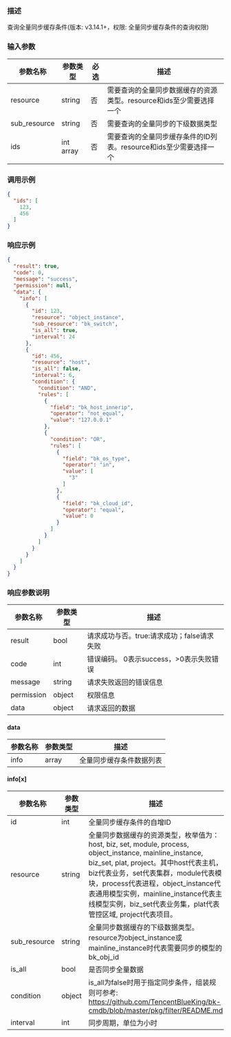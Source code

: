 ### 描述

查询全量同步缓存条件(版本: v3.14.1+，权限: 全量同步缓存条件的查询权限)

### 输入参数

| 参数名称         | 参数类型      | 必选 | 描述                                      |
|--------------|-----------|----|-----------------------------------------|
| resource     | string    | 否  | 需要查询的全量同步数据缓存的资源类型。resource和ids至少需要选择一个 |
| sub_resource | string    | 否  | 需要查询的全量同步的下级数据类型                        |
| ids          | int array | 否  | 需要查询的全量同步缓存条件的ID列表。resource和ids至少需要选择一个 |

### 调用示例

```json
{
  "ids": [
    123,
    456
  ]
}
```

### 响应示例

```json
{
  "result": true,
  "code": 0,
  "message": "success",
  "permission": null,
  "data": {
    "info": [
      {
        "id": 123,
        "resource": "object_instance",
        "sub_resource": "bk_switch",
        "is_all": true,
        "interval": 24
      },
      {
        "id": 456,
        "resource": "host",
        "is_all": false,
        "interval": 6,
        "condition": {
          "condition": "AND",
          "rules": [
            {
              "field": "bk_host_innerip",
              "operator": "not_equal",
              "value": "127.0.0.1"
            },
            {
              "condition": "OR",
              "rules": [
                {
                  "field": "bk_os_type",
                  "operator": "in",
                  "value": [
                    "3"
                  ]
                },
                {
                  "field": "bk_cloud_id",
                  "operator": "equal",
                  "value": 0
                }
              ]
            }
          ]
        }
      }
    ]
  }
}
```

### 响应参数说明

| 参数名称       | 参数类型   | 描述                         |
|------------|--------|----------------------------|
| result     | bool   | 请求成功与否。true:请求成功；false请求失败 |
| code       | int    | 错误编码。 0表示success，>0表示失败错误  |
| message    | string | 请求失败返回的错误信息                |
| permission | object | 权限信息                       |
| data       | object | 请求返回的数据                    |

#### data

| 参数名称 | 参数类型  | 描述           |
|------|-------|--------------|
| info | array | 全量同步缓存条件数据列表 |

#### info[x]

| 参数名称         | 参数类型   | 描述                                                                                                                                                                                                                                                       |
|--------------|--------|----------------------------------------------------------------------------------------------------------------------------------------------------------------------------------------------------------------------------------------------------------|
| id           | int    | 全量同步缓存条件的自增ID                                                                                                                                                                                                                                            |
| resource     | string | 全量同步数据缓存的资源类型，枚举值为：host, biz, set, module, process, object_instance, mainline_instance, biz_set, plat, project。其中host代表主机，biz代表业务，set代表集群，module代表模块，process代表进程，object_instance代表通用模型实例，mainline_instance代表主线模型实例，biz_set代表业务集，plat代表管控区域, project代表项目。 |
| sub_resource | string | 全量同步数据缓存的下级数据类型。resource为object_instance或mainline_instance时代表需要同步的模型的bk_obj_id                                                                                                                                                                           |
| is_all       | bool   | 是否同步全量数据                                                                                                                                                                                                                                                 |
| condition    | object | is_all为false时用于指定同步条件，组装规则可参考: https://github.com/TencentBlueKing/bk-cmdb/blob/master/pkg/filter/README.md                                                                                                                                               |
| interval     | int    | 同步周期，单位为小时                                                                                                                                                                                                                                               |
